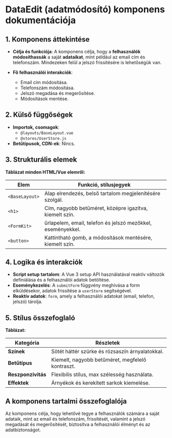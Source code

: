 # **DataEdit (adatmódosító) komponens dokumentációja**

## **1. Komponens áttekintése**
- **Célja és funkciója**: A komponens célja, hogy a **felhasználók módosíthassák** a saját **adataikat**, mint például az email cím és telefonszám. Mindezeken felül a jelszó frissítésére is lehetőségük van.

- **Fő felhasználói interakciók**:
  - Email cím módosítása.
  - Telefonszám módosítása.
  - Jelszó megadása és megerősítése.
  - Módosítások mentése.

## **2. Külső függőségek**
- **Importok, csomagok**:
  - `@layouts/BaseLayout.vue`
  - `@stores/UserStore.js`
- **Betűtípusok, CDN-ek**: Nincs.

## **3. Strukturális elemek**
**Táblázat minden HTML/Vue elemről:**

| **Elem**       | **Funkció, stílusjegyek**                                   |
| -------------- | ----------------------------------------------------------- |
| `<BaseLayout>` | Alap elrendezés, belső tartalom megjelenítésére szolgál.    |
| `<h1>`         | Cím, nagyobb betűméret, középre igazítva, kiemelt szín.     |
| `<FormKit>`    | űrlapelem, email, telefon és jelszó mezőkkel, eseményekkel. |
| `<button>`     | Kattintható gomb, a módosítások mentésére, kiemelt szín.    |

## **4. Logika és interakciók**
- **Script setup tartalom**: A Vue 3 setup API használatával reaktív változók definiálása és a felhasználói adatok betöltése.
- **Eseménykezelés**: A `submitForm` függvény meghívása a form elküldésekor, adatok frissítése a `userStore` segítségével.
- **Reaktív adatok**: `form`, amely a felhasználói adatokat (email, telefon, jelszó) tárolja.

## **5. Stílus összefoglaló**
**Táblázat:**

| **Kategória**      | **Részletek**                                    |
| ------------------ | ------------------------------------------------ |
| **Színek**         | Sötét háttér szürke és rózsaszín árnyalatokkal.  |
| **Betűtípus**      | Kiemelt, nagyobb betűméret, megfelelő kontraszt. |
| **Reszponzivitás** | Flexibilis stílus, max szélesség használata.     |
| **Effektek**       | Árnyékok és kerekített sarkok kiemelése.         |

## **A komponens tartalmi összefoglalója**
Az komponens célja, hogy lehetővé tegye a felhasználók számára a saját adataik, mint az email és telefonszám, frissítését, valamint a jelszó megadását és megerősítését, biztosítva a felhasználói élményt és az adatbiztonságot.
